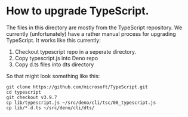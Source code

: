 # How to upgrade TypeScript.

The files in this directory are mostly from the TypeScript repository. We
currently (unfortunately) have a rather manual process for upgrading TypeScript.
It works like this currently:

1. Checkout typescript repo in a seperate directory.
2. Copy typescript.js into Deno repo
3. Copy d.ts files into dts directory

So that might look something like this:

```
git clone https://github.com/microsoft/TypeScript.git
cd typescript
git checkout v3.9.7
cp lib/typescript.js ~/src/deno/cli/tsc/00_typescript.js
cp lib/*.d.ts ~/src/deno/cli/dts/
```
